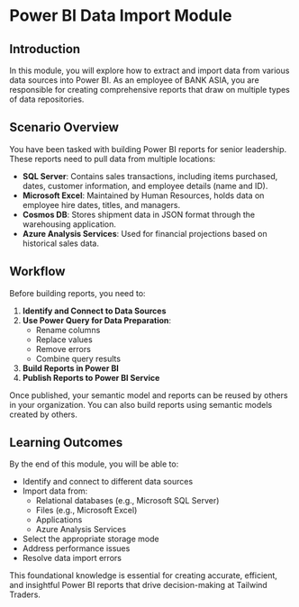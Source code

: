 # Power BI Data Import Module

## Introduction
In this module, you will explore how to extract and import data from various data sources into Power BI. As an employee of BANK ASIA, you are responsible for creating comprehensive reports that draw on multiple types of data repositories.

## Scenario Overview
You have been tasked with building Power BI reports for senior leadership. These reports need to pull data from multiple locations:

- **SQL Server**: Contains sales transactions, including items purchased, dates, customer information, and employee details (name and ID).
- **Microsoft Excel**: Maintained by Human Resources, holds data on employee hire dates, titles, and managers.
- **Cosmos DB**: Stores shipment data in JSON format through the warehousing application.
- **Azure Analysis Services**: Used for financial projections based on historical sales data.

## Workflow
Before building reports, you need to:

1. **Identify and Connect to Data Sources**
2. **Use Power Query for Data Preparation**:
   - Rename columns
   - Replace values
   - Remove errors
   - Combine query results
3. **Build Reports in Power BI**
4. **Publish Reports to Power BI Service**

Once published, your semantic model and reports can be reused by others in your organization. You can also build reports using semantic models created by others.

## Learning Outcomes
By the end of this module, you will be able to:

- Identify and connect to different data sources
- Import data from:
  - Relational databases (e.g., Microsoft SQL Server)
  - Files (e.g., Microsoft Excel)
  - Applications
  - Azure Analysis Services
- Select the appropriate storage mode
- Address performance issues
- Resolve data import errors

This foundational knowledge is essential for creating accurate, efficient, and insightful Power BI reports that drive decision-making at Tailwind Traders.


